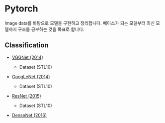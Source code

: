 # Pytorch

Image data를 바탕으로 모델을 구현하고 정리합니다. 
베이스가 되는 모델부터 최신 모델까지 구조를 공부하는 것을 목표로 합니다.

## Classification 
+ [VGGNet (2014)](https://arxiv.org/pdf/1409.1556.pdf)
  + Dataset (STL10)
  
+ [GoogLeNet (2014)](https://arxiv.org/abs/1409.4842)
  + Dataset (STL10)

+ [ResNet (2015)](https://arxiv.org/abs/1512.03385)
  + Dataset (STL10)

+ [DenseNet (2016)](https://arxiv.org/abs/1608.06993)
